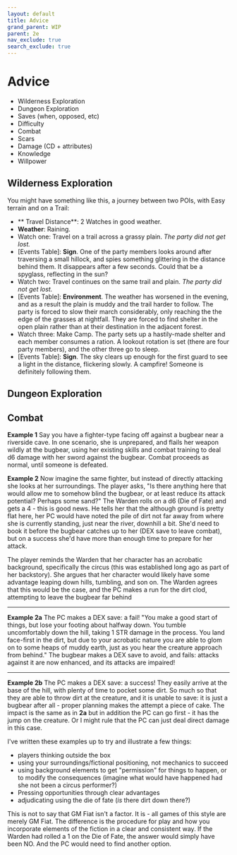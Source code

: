 ```yaml
---
layout: default
title: Advice
grand_parent: WIP
parent: 2e
nav_exclude: true
search_exclude: true
---
```


# Advice

- Wilderness Exploration
- Dungeon Exploration
- Saves (when, opposed, etc)
- Difficulty
- Combat
- Scars
- Damage (CD + attributes)
- Knowledge
- Willpower

## Wilderness Exploration

You might have something like this, a journey between two POIs, with Easy terrain and on a Trail:
- ** Travel Distance**: 2 Watches in good weather.
- **Weather**: Raining. 
- Watch one: Travel on a trail across a grassy plain. _The party did not get lost._
 - [Events Table]: **Sign**. One of the party members looks around after traversing a small hillock, and spies something glittering in the distance behind them. It disappears after a few seconds. Could that be a spyglass, reflecting in the sun?
- Watch two: Travel continues on the same trail and plain. _The party did not get lost._
 - [Events Table]: **Environment**. The weather has worsened in the evening, and as a result the plain is muddy and the trail harder to follow.  The party is forced to slow their march considerably, only reaching the the edge of the grasses at nightfall. They are forced to find shelter in the open plain rather than at their destination in the adjacent forest.
- Watch three: Make Camp. The party sets up a hastily-made shelter and each member consumes a ration. A lookout rotation is set (there are four party members), and the other three go to sleep. 
 - [Events Table]: **Sign**. The sky clears up enough for the first guard to see a light in the distance, flickering slowly. A campfire! Someone is definitely following them.

## Dungeon Exploration

## Combat

**Example 1**
Say you have a fighter-type facing off against a bugbear near a riverside cave. In one scenario, she is unprepared, and flails her weapon wildly at the bugbear, using her existing skills and combat training to deal d6 damage with her sword against the bugbear. Combat proceeds as normal, until someone is defeated.

**Example 2**
Now imagine the same fighter, but instead of directly attacking she looks at her surroundings. The player asks, "Is there anything here that would allow me to somehow blind the bugbear, or at least reduce its attack potential? Perhaps some sand?" The Warden rolls on a d6 (Die of Fate) and gets a 4 - this is good news. He tells her that the although ground is pretty flat here, her PC would have noted the pile of dirt not far away from where she is currently standing, just near the river, downhill a bit. She'd need to book it before the bugbear catches up to her (DEX save to leave combat), but on a success she'd have more than enough time to prepare for her attack. 

The player reminds the Warden that her character has an acrobatic background, specifically the circus (this was established long ago as part of her backstory). She argues that her character would likely have some advantage leaping down hills, tumbling, and son on. The Warden agrees that this would be the case, and the PC makes a run for the dirt clod, attempting to leave the bugbear far behind

---
**Example 2a**
The PC makes a DEX save: a fail! "You make a good start of things, but lose your footing about halfway down. You tumble uncomfortably down the hill, taking 1 STR damage in the process. You land face-first in the dirt, but due to your acrobatic nature you are able to glom on to some heaps of muddy earth, just as you hear the creature approach from behind." The bugbear makes a DEX save to avoid, and fails: attacks against it are now enhanced, and its attacks are impaired!

---
**Example 2b**
The PC makes a DEX save: a success! They easily arrive at the base of the hill, with plenty of time to pocket some dirt. So much so that they are able to throw dirt at the creature, and it is unable to save: it is just a bugbear after all - proper planning makes the attempt a piece of cake. The impact is the same as in **2a** but in addition the PC can go first - it has the jump on the creature. Or I might rule that the PC can just deal direct damage in this case.

I've written these examples up to try and illustrate a few things:
- players thinking outside the box
- using your surroundings/fictional positioning, not mechanics to succeed
- using background elements to get "permission" for things to happen, or to modify the consequences (imagine what would have happened had she not been a circus performer?)
- Pressing opportunities through clear advantages
- adjudicating using the die of fate (_is_ there dirt down there?)

This is not to say that GM Fiat isn't a factor. It is - all games of this style are merely GM Fiat. The difference is the procedure for play and how you incorporate elements of the fiction in a clear and consistent way.
If the Warden had rolled a 1 on the Die of Fate, the answer would simply have been NO. And the PC would need to find another option.